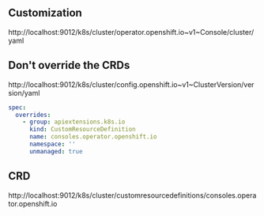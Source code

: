 ## Customization

http://localhost:9012/k8s/cluster/operator.openshift.io~v1~Console/cluster/yaml

## Don't override the CRDs

http://localhost:9012/k8s/cluster/config.openshift.io~v1~ClusterVersion/version/yaml

```yaml
spec:
  overrides:
    - group: apiextensions.k8s.io
      kind: CustomResourceDefinition
      name: consoles.operator.openshift.io
      namespace: ''
      unmanaged: true
```

## CRD

http://localhost:9012/k8s/cluster/customresourcedefinitions/consoles.operator.openshift.io
